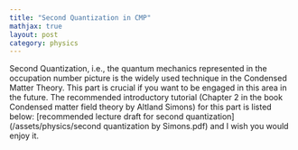 ```yaml
---
title: "Second Quantization in CMP"
mathjax: true
layout: post
category: physics
---
```


Second Quantization, i.e., the quantum mechanics represented in the occupation number picture is the widely used technique in the Condensed Matter Theory. This part is crucial if you want to be engaged in this area in the future. The recommended introductory tutorial (Chapter 2 in the book Condensed matter field theory by Altland Simons) for this part is listed below:
[recommended lecture draft for second quantization](/assets/physics/second quantization by Simons.pdf)
and I wish you would enjoy it.
